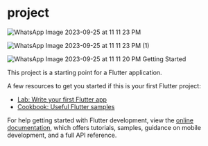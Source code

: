 # project


![WhatsApp Image 2023-09-25 at 11 11 23 PM](https://github.com/Akhil184/attendance_app/assets/62253501/1b04df20-04bc-4faa-8052-81a29b34b611)


![WhatsApp Image 2023-09-25 at 11 11 23 PM (1)](https://github.com/Akhil184/attendance_app/assets/62253501/0070ccf2-b961-4f5c-9caa-757f9d88bbcd)


![WhatsApp Image 2023-09-25 at 11 11 20 PM](https://github.com/Akhil184/attendance_app/assets/62253501/52380c6e-0610-44c6-b729-4d9d69a4e357)
 Getting Started

This project is a starting point for a Flutter application.

A few resources to get you started if this is your first Flutter project:

- [Lab: Write your first Flutter app](https://docs.flutter.dev/get-started/codelab)
- [Cookbook: Useful Flutter samples](https://docs.flutter.dev/cookbook)

For help getting started with Flutter development, view the
[online documentation](https://docs.flutter.dev/), which offers tutorials,
samples, guidance on mobile development, and a full API reference.

